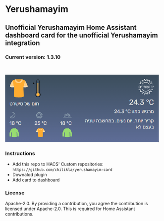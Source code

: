 # Yerushamayim
## Unofficial Yerushamayim Home Assistant dashboard card for the unofficial Yerushamayim integration

### Current version: 1.3.10
<br/>

![screenshot](https://raw.githubusercontent.com/chilikla/yerushamayim/main/screenshot.png)

### Instructions
- Add this repo to HACS' Custom repositories: `https://github.com/chilikla/yerushamayim-card`
- Downalod plugin
- Add card to dashboard

### License
Apache-2.0. By providing a contribution, you agree the contribution is licensed under Apache-2.0. This is required for Home Assistant contributions.
